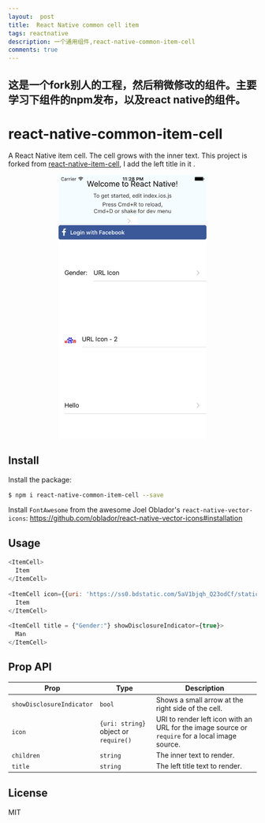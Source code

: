 ```yaml
---
layout:  post
title:  React Native common cell item
tags: reactnative 
description: 一个通用组件,react-native-common-item-cell
comments: true
---
```


## 这是一个fork别人的工程，然后稍微修改的组件。主要学习下组件的npm发布，以及react native的组件。

# react-native-common-item-cell
A React Native  item cell. The cell grows with the inner text.
This project is forked from [react-native-item-cell](https://github.com/APSL/react-native-item-cell), I add the left title in it .

<p align="center">
<img src="https://raw.githubusercontent.com/xubing/react-native-common-item-cell/master/Example/items/screen1.png" alt="ItemCell component screenshot" width="300">
</p>


## Install

Install the package:

```bash
$ npm i react-native-common-item-cell --save
```

Install ``FontAwesome`` from the awesome Joel Oblador's ``react-native-vector-icons``: https://github.com/oblador/react-native-vector-icons#installation

## Usage

```javascript
<ItemCell>
  Item
</ItemCell>
```

```javascript
<ItemCell icon={{uri: 'https://ss0.bdstatic.com/5aV1bjqh_Q23odCf/static/superman/img/logo/bd_logo1_31bdc765.png'}}>
  Item
</ItemCell>
```

```javascript
<ItemCell title = {"Gender:"} showDisclosureIndicator={true}>
  Man
</ItemCell>
```

## Prop API

| Prop | Type | Description |
|------|------|-------------|
|``showDisclosureIndicator`` | ``bool`` | Shows a small arrow at the right side of the cell. |
|``icon`` | ``{uri: string}`` object or ``require()`` | URI to render left icon with an URL for the image source or ``require`` for a local image source. |
|``children`` | ``string`` | The inner text to render. |
|``title`` | ``string`` | The left title text to render. |

## License

MIT
